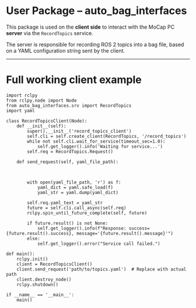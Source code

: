 # User Package – auto_bag_interfaces

This package is used on the **client side** to interact with the MoCap PC **server** via the `RecordTopics` service.

The server is responsible for recording ROS 2 topics into a bag file, based on a YAML configuration string sent by the client.

---

# Full working client example

    import rclpy
    from rclpy.node import Node
    from auto_bag_interfaces.srv import RecordTopics
    import yaml

    class RecordTopicsClient(Node):
        def __init__(self):
            super().__init__('record_topics_client')
            self.cli = self.create_client(RecordTopics, '/record_topics')
            while not self.cli.wait_for_service(timeout_sec=1.0):
                self.get_logger().info('Waiting for service...')
            self.req = RecordTopics.Request()

        def send_request(self, yaml_file_path):



            with open(yaml_file_path, 'r') as f:
                yaml_dict = yaml.safe_load(f)
                yaml_str = yaml.dump(yaml_dict)

            self.req.yaml_text = yaml_str
            future = self.cli.call_async(self.req)
            rclpy.spin_until_future_complete(self, future)

            if future.result() is not None:
                self.get_logger().info(f"Response: success={future.result().success}, message='{future.result().message}'")
            else:
                self.get_logger().error("Service call failed.")

    def main():
        rclpy.init()
        client = RecordTopicsClient()
        client.send_request('path/to/topics.yaml')  # Replace with actual path
        client.destroy_node()
        rclpy.shutdown()

    if __name__ == '__main__':
        main()
